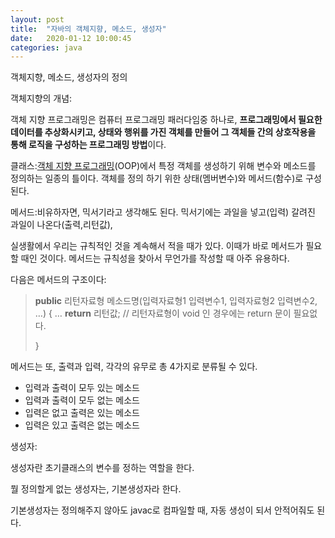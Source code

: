 ```yaml
---
layout: post
title:  "자바의 객체지향, 메소드, 생성자"
date:   2020-01-12 10:00:45
categories: java
---
```

객체지향, 메소드, 생성자의 정의



객체지향의 개념:

객체 지향 프로그래밍은 컴퓨터 프로그래밍 패러다임중 하나로,  **프로그래밍에서 필요한 데이터를 추상화시키고, 상태와 행위를 가진 객체를 만들어 그 객체들 간의 상호작용을 통해 로직을 구성하는 프로그래밍 방법**이다.

클래스:[객체 지향 프로그래밍](https://ko.wikipedia.org/wiki/%EA%B0%9D%EC%B2%B4_%EC%A7%80%ED%96%A5_%ED%94%84%EB%A1%9C%EA%B7%B8%EB%9E%98%EB%B0%8D)(OOP)에서 특정 객체를 생성하기 위해 변수와 메소드를 정의하는 일종의 틀이다. 객체를 정의 하기 위한 상태(멤버변수)와 메서드(함수)로 구성된다.

메서드:비유하자면, 믹서기라고 생각해도 된다. 믹서기에는 과일을 넣고(입력) 갈려진 과일이 나온다(출력,리턴값),

실생활에서 우리는 규칙적인 것을 계속해서 적을 때가 있다. 이때가 바로 메서드가 필요할 때인 것이다. 메서드는 규칙성을 찾아서 무언가를 작성할 때 아주 유용하다.

다음은 메서드의 구조이다:

> **public**  리턴자료형 메소드명(입력자료형1 입력변수1, 입력자료형2 입력변수2, …) { …  **return**  리턴값; // 리턴자료형이 void 인 경우에는 return 문이 필요없다.
> 
> }

메서드는 또, 출력과 입력, 각각의 유무로 총 4가지로 분류될 수 있다.

-   입력과 출력이 모두 있는 메소드
-   입력과 출력이 모두 없는 메소드
-   입력은 없고 출력은 있는 메소드
-   입력은 있고 출력은 없는 메소드

생성자:

생성자란 초기클래스의 변수를 정하는 역할을 한다.

뭘 정의할게 없는 생성자는, 기본생성자라 한다.

기본생성자는 정의해주지 않아도 javac로 컴파일할 때, 자동 생성이 되서 안적어줘도 된다.


